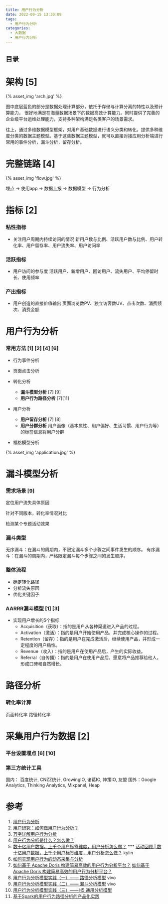 ```yaml
---
title: 用户行为分析
date: 2022-09-15 13:30:09
tags:
  - 用户行为分析
categories: 
  - 大数据
  - 用户行为分析  
---
```


<p></p>
<!-- more -->

## 目录
<!-- toc -->



# 架构 [5]
{% asset_img 'arch.jpg' %}

图中底层蓝色的部分是数据处理计算部分，依托于存储与计算分离的特性以及预计算能力， 很好地满足在海量数据场景下的数据高效计算能力。同时提供了完善的企业级平台运维处理能力，支持多种架构满足各类客户的场景需求。

往上，通过多维数据模型框架，对用户基础数据进行语义分类和转化，提供多种维度分类的数据主题模型。基于这些数据主题模型，就可以直接对接应用分析端进行常用的事件分析，漏斗分析，留存分析。

# 完整链路 [4]
{% asset_img 'flow.jpg' %}

埋点 -> 使用app -> 数据上报 -> 数据模型 -> 行为分析 



# 指标 [2]
### 粘性指标
+ 关注用户周期内持续访问的情况
新用户数与比例、活跃用户数与比例、用户转化率、用户留存率、用户流失率、用户访问率

### 活跃指标
+ 用户访问的参与度
活跃用户、新增用户、回访用户、流失用户、平均停留时长、使用频率

### 产出指标
+ 用户创造的直接价值输出
页面浏览数PV、独立访客数UV、点击次数、消费频次、消费金额

# 用户行为分析
###  常用方法 [1] [2] [4] [6]
+ 行为事件分析

+ 页面点击分析

+ 转化分析
  + **漏斗模型分析** [7] [9]
  + **用户行为路径分析** [7][11]

+ 用户分析
  + **用户留存分析** [7] [8]
  + **用户分群分析**
    用户画像（基本属性、用户偏好、生活习惯、用户行为等）的标签信息将用户分群 
    
+ 福格模型分析

{% asset_img  'application.jpg'  %}


# 漏斗模型分析

### 需求场景 [9]

定位用户流失具体原因

针对不同版本，转化率情况对比

检测某个专题活动效果

### 漏斗类型
无序漏斗：在漏斗的周期内，不限定漏斗多个步骤之间事件发生的顺序。
有序漏斗：在漏斗的周期内，严格限定漏斗每个步骤之间的发生顺序。

### 整体流程
  + 确定转化路径
  + 分析流失原因
  + 优化关键因子


###   AARRR漏斗模型 [1] [3]
+ 实现用户增长的5个指标
    - Acquisition（获取）：指的是用户从各种渠道进入产品的过程。
    - Activation（激活）：指的是用户开始使用产品，并完成核心操作的过程。
    - Retention（留存）：指的是用户在完成激活后，继续使用产品，并形成一定程度的用户粘性。
    - Revenue（收入）：指的是用户在使用产品后，产生的实际收益。
    - Referral（自传播）：指的是用户在使用产品后，愿意将产品推荐给他人，形成口碑和自然增长。

# 路径分析
### 转化率计算
页面转化率
路径转化率

# 采集用户行为数据 [2]
### 平台设置埋点 [6] [10]

### 第三方统计工具
国内： 百度统计,  CNZZ统计,  GrowingIO,  诸葛IO,  神策IO,  友盟
国外：Google Analytics,   Thinking Analytics, Mixpanel, Heap 


# 参考

1. [用户行为分析](https://blog.csdn.net/Sake360/article/details/120350080)
2. [用户研究：如何做用户行为分析？](https://baijiahao.baidu.com/s?id=1653670195355016641&wfr=spider&for=pc)
3. [万字详解用户行为分析](https://blog.csdn.net/WindyQCF/article/details/123911538)
4. [用户行为分析是什么？怎么做？](https://baijiahao.baidu.com/s?id=1663323869315685791&wfr=spider&for=pc)
5. [数十亿用户数据，上千个用户标签维度，用户分析怎么做？](https://www.infoq.cn/article/xZYe1DUopNA9CzLwau3O) ***
   [活动回顾 | 数十亿用户数据，上千个用户标签维度，用户分析怎么做？](https://mp.weixin.qq.com/s?__biz=MzIyNTIyNTYwOA==&mid=2651010996&idx=1&sn=f7ba207a991d595036a11fc3b6797bac)  kylin
6. [如何实现用户行为的动态采集与分析](https://www.infoq.cn/article/yGOh38XjpYdTKMJjzjoH)
7. [如何基于 Apache Doris 构建简易高效的用户行为分析平台？](https://www.infoq.cn/article/ecmRgdfrjFl1U3hAd59b)
   [如何基于 Apache Doris 构建简易高效的用户行为分析平台？](https://www.infoq.cn/article/SoCIclCLD8f4vSzLB4dX)
8. [用户行为分析模型实践（一）—— 路径分析模型](https://mp.weixin.qq.com/s?__biz=MzI4NjY4MTU5Nw==&mid=2247490504&idx=1&sn=9827b136fa5cfc81467cb1b795f7bc41)  vivo
9. [用户行为分析模型实践（二）—— 漏斗分析模型](https://xie.infoq.cn/article/f305ea8be1935540432aca0d0)  vivo
10. [用户行为分析模型实践（三）——H5 通用分析模型](https://xie.infoq.cn/article/1163e5781f37b4e55a2c43c70)
11. [基于Spark的用户行为路径分析的产品化实践](https://mp.weixin.qq.com/s?__biz=MzU1NDA4NjU2MA==&mid=2247486360&idx=1&sn=85504543498dfc82e5e720b77faa602d)